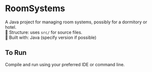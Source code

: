 # RoomSystems

A Java project for managing room systems, possibly for a dormitory or hotel.  
📁 Structure: uses `src/` for source files.  
🔧 Built with: Java (specify version if possible)

## To Run
Compile and run using your preferred IDE or command line.
